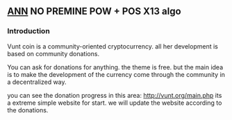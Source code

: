 ## [ANN](VUNT) NO PREMINE POW + POS X13 algo 


### Introduction


Vunt coin is a community-oriented cryptocurrency. all her development is based on community donations.

You can ask for donations for anything. the theme is free. but the main idea is to make the development of the currency come through the community in a decentralized way.

you can see the donation progress in this area: http://vunt.org/main.php its a extreme simple website for start. we will update the website according to the donations.